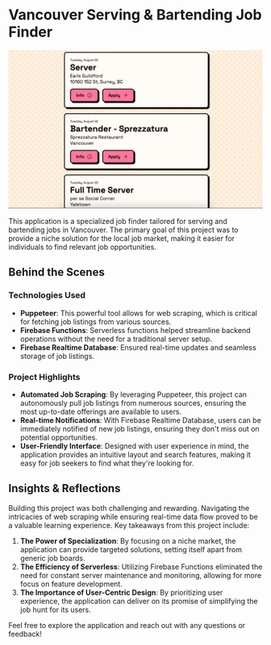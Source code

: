 # Vancouver Serving & Bartending Job Finder

![Project Screenshot](https://github.com/simplesapien/job-finder/blob/main/screenshot.png?raw=true)

This application is a specialized job finder tailored for serving and bartending jobs in Vancouver. The primary goal of this project was to provide a niche solution for the local job market, making it easier for individuals to find relevant job opportunities.

## Behind the Scenes

### Technologies Used

- **Puppeteer**: This powerful tool allows for web scraping, which is critical for fetching job listings from various sources.
- **Firebase Functions**: Serverless functions helped streamline backend operations without the need for a traditional server setup.
- **Firebase Realtime Database**: Ensured real-time updates and seamless storage of job listings.

### Project Highlights

- **Automated Job Scraping**: By leveraging Puppeteer, this project can autonomously pull job listings from numerous sources, ensuring the most up-to-date offerings are available to users.
- **Real-time Notifications**: With Firebase Realtime Database, users can be immediately notified of new job listings, ensuring they don't miss out on potential opportunities.
- **User-Friendly Interface**: Designed with user experience in mind, the application provides an intuitive layout and search features, making it easy for job seekers to find what they're looking for.

## Insights & Reflections

Building this project was both challenging and rewarding. Navigating the intricacies of web scraping while ensuring real-time data flow proved to be a valuable learning experience. Key takeaways from this project include:

1. **The Power of Specialization**: By focusing on a niche market, the application can provide targeted solutions, setting itself apart from generic job boards.
2. **The Efficiency of Serverless**: Utilizing Firebase Functions eliminated the need for constant server maintenance and monitoring, allowing for more focus on feature development.
3. **The Importance of User-Centric Design**: By prioritizing user experience, the application can deliver on its promise of simplifying the job hunt for its users.

Feel free to explore the application and reach out with any questions or feedback!

